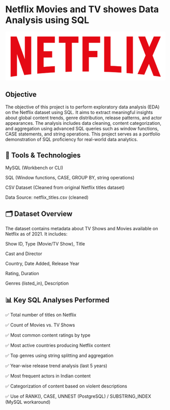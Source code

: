 # Netflix Movies and TV showes Data Analysis using SQL
![Netflix Logo](https://github.com/flamekaiser007/netflix_sql_project/blob/main/logo.png)

## Objective
The objective of this project is to perform exploratory data analysis (EDA) on the Netflix dataset using SQL. It aims to extract meaningful insights about global content trends, genre distribution, release patterns, and actor appearances. The analysis includes data cleaning, content categorization, and aggregation using advanced SQL queries such as window functions, CASE statements, and string operations. This project serves as a portfolio demonstration of SQL proficiency for real-world data analytics.

## 🧰 Tools & Technologies
MySQL (Workbench or CLI)

SQL (Window functions, CASE, GROUP BY, string operations)

CSV Dataset (Cleaned from original Netflix titles dataset)

Data Source: netflix_titles.csv (cleaned)

## 🗂 Dataset Overview
The dataset contains metadata about TV Shows and Movies available on Netflix as of 2021. It includes:

Show ID, Type (Movie/TV Show), Title

Cast and Director

Country, Date Added, Release Year

Rating, Duration

Genres (listed_in), Description

## 📊 Key SQL Analyses Performed
✅ Total number of titles on Netflix

✅ Count of Movies vs. TV Shows

✅ Most common content ratings by type

✅ Most active countries producing Netflix content

✅ Top genres using string splitting and aggregation

✅ Year-wise release trend analysis (last 5 years)

✅ Most frequent actors in Indian content

✅ Categorization of content based on violent descriptions

✅ Use of RANK(), CASE, UNNEST (PostgreSQL) / SUBSTRING_INDEX (MySQL workaround)

